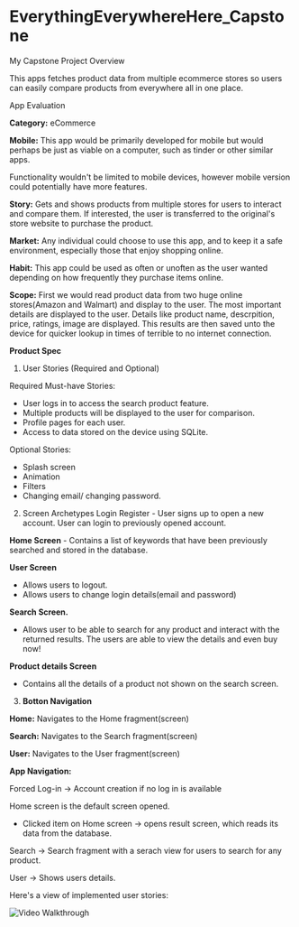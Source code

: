 # EverythingEverywhereHere_Capstone
My Capstone Project
Overview

This apps fetches product data from multiple ecommerce stores so users can easily compare products from everywhere all in one place.

App Evaluation

**Category:** eCommerce

**Mobile:** This app would be primarily developed for mobile but would perhaps be just as viable on a computer, such as tinder or other similar apps. 

Functionality wouldn't be limited to mobile devices, however mobile version could potentially have more features.

**Story:** Gets and shows products from multiple stores for users to interact and compare them. If interested, the user is transferred to the original's store website to purchase the product.

**Market:** Any individual could choose to use this app, and to keep it a safe environment, especially those that enjoy shopping online.

**Habit:** This app could be used as often or unoften as the user wanted depending on how frequently they purchase items online.

**Scope:** First we would read product data from two huge online stores(Amazon and Walmart) and display to the user. The most important details are displayed to the user. Details like product name, descrpition, price, ratings, image are displayed. This results are then saved unto the device for quicker lookup in times of terrible to no internet connection.

**Product Spec**
1. User Stories (Required and Optional)

Required Must-have Stories:

* User logs in to access the search product feature.
* Multiple products will be displayed to the user for comparison.
* Profile pages for each user.
* Access to data stored on the device using SQLite.

Optional Stories:
* Splash screen
* Animation
* Filters
* Changing email/ changing password.

2. Screen Archetypes
Login
Register - User signs up to open a new account.
User can login to previously opened account.

**Home Screen** - Contains a list of keywords that have been previously searched and stored in the database.

**User Screen**

* Allows users to logout.
* Allows users to change login details(email and password)

**Search Screen.**

* Allows user to be able to search for any product and interact with the returned results. The users are able to view the details and even buy now!

**Product details Screen**

* Contains all the details of a product not shown on the search screen.

3. **Botton Navigation**

**Home:** Navigates to the Home fragment(screen)

**Search:** Navigates to the Search fragment(screen)

**User:** Navigates to the User fragment(screen)

**App Navigation:**

Forced Log-in -> Account creation if no log in is available

Home screen is the default screen opened.

* Clicked item on Home screen -> opens result screen, which reads its data from the database.

Search -> Search fragment with a serach view for users to search for any product.

User -> Shows users details.

Here's a view of implemented user stories:

<img src='/Screen Shot 2022-07-11 at 4.png' title='Video Walkthrough' width='' alt='Video Walkthrough' />
